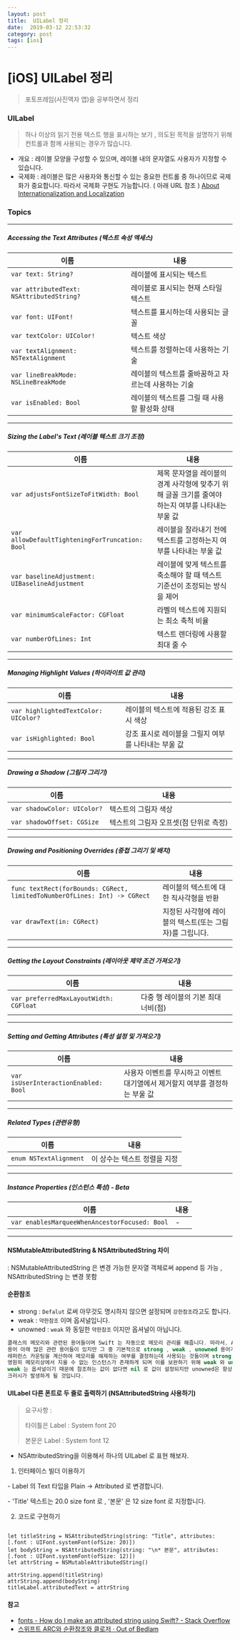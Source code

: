 ```yaml
---
layout: post
title:  UILabel 정리
date:  2019-03-12 22:53:32
category: post
tags: [ios]
---
```


# [iOS] UILabel 정리

> 포토프레임(사진액자 앱)을 공부하면서 정리

###  UILabel

> 하나 이상의 읽기 전용 텍스트 행을 표시하는 보기 , 의도된 목적을 설명하기 위해 컨트롤과 함께 사용되는 경우가 많습니다.

- 개요 : 레이블 모양을 구성할 수 있으며, 레이블 내의 문자열도 사용자가 지정할 수 있습니다.
- 국제화 : 레이블은 많은 사용자와 통신할 수 있는 중요한 컨트롤 중 하나이므로 국제화가 중요합니다. 따라서 국제화 구현도 가능합니다. ( 아래 URL 참조 ) [About Internationalization and Localization](https://developer.apple.com/library/archive/documentation/MacOSX/Conceptual/BPInternational/Introduction/Introduction.html#//apple_ref/doc/uid/10000171i)

### Topics

------

##### Accessing the Text Attributes (텍스트 속성 엑세스)

| 이름                                        | 내용                           |
| ----------------------------------------- | ---------------------------- |
| `var text: String?`                       | 레이블에 표시되는 텍스트                |
| `var attributedText: NSAttributedString?` | 레이블로 표시되는 현재 스타일 텍스트         |
| `var font: UIFont!`                       | 텍스트를 표시하는데 사용되는 글꼴           |
| `var textColor: UIColor!`                 | 텍스트 색상                       |
| `var textAlignment: NSTextAlignment`      | 텍스트를 정렬하는데 사용하는 기술           |
| `var lineBreakMode: NSLineBreakMode`      | 레이블의 텍스트를 줄바꿈하고 자르는데 사용하는 기술 |
| `var isEnabled: Bool`                     | 레이블의 텍스트를 그릴 때 사용할 활성화 상태    |

------

##### Sizing the Label's Text (레이블 텍스트 크기 조정)

| 이름                                              | 내용                                                       |
| ----------------------------------------------- | -------------------------------------------------------- |
| `var adjustsFontSizeToFitWidth: Bool`           | 제목 문자열을 레이블의 경계 사각형에 맞추기 위해 글꼴 크기를 줄여야 하는지 여부를 나타내는 부울 값 |
| `var allowDefaultTighteningForTruncation: Bool` | 레이블을 잘라내기 전에 텍스트를 고정하는지 여부를 나타내는 부울 값                    |
| `var baselineAdjustment: UIBaselineAdjustment`  | 레이블에 맞게 텍스트를 축소해야 할 때 텍스트 기준선이 조정되는 방식을 제어               |
| `var minimumScaleFactor: CGFloat`               | 라벨의 텍스트에 지원되는 최소 축척 비율                                   |
| `var numberOfLines: Int`                        | 텍스트 렌더링에 사용할 최대 줄 수                                      |

------

##### Managing Highlight Values (하이라이트 값 관리)

| 이름                                   | 내용                            |
| ------------------------------------ | ----------------------------- |
| `var highlightedTextColor: UIColor?` | 레이블의 텍스트에 적용된 강조 표시 색상        |
| `var isHighlighted: Bool`            | 강조 표시로 레이블을 그릴지 여부를 나타내는 부울 값 |

------

##### Drawing a Shadow (그림자 그리기)

| 이름                          | 내용                     |
| --------------------------- | ---------------------- |
| `var shadowColor: UIColor?` | 텍스트의 그림자 색상            |
| `var shadowOffset: CGSize`  | 텍스트의 그림자 오프셋(점 단위로 측정) |

------

##### Drawing and Positioning Overrides (중첩 그리기 및 배치)

| 이름                                                                        | 내용                               |
| ------------------------------------------------------------------------- | -------------------------------- |
| `func textRect(forBounds: CGRect, limitedToNumberOfLines: Int) -> CGRect` | 레이블의 텍스트에 대한 직사각형을 반환            |
| `var drawText(in: CGRect)`                                                | 지정된 사각형에 레이블의 텍스트(또는 그림자)를 그립니다. |

------

##### Getting the Layout Constraints (레이아웃 제약 조건 가져오기)

| 이름                                     | 내용                    |
| -------------------------------------- | --------------------- |
| `var preferredMaxLayoutWidth: CGFloat` | 다중 행 레이블의 기본 최대 너비(점) |

------

##### Setting and Getting Attributes (특성 설정 및 가져오기)

| 이름                                   | 내용                                         |
| ------------------------------------ | ------------------------------------------ |
| `var isUserInteractionEnabled: Bool` | 사용자 이벤트를 무시하고 이벤트 대기열에서 제거할지 여부를 결정하는 부울 값 |

------

##### Related Types (관련유형)

| 이름                     | 내용               |
| ---------------------- | ---------------- |
| `enum NSTextAlignment` | 이 상수는 텍스트 정렬을 지정 |

------

##### Instance Properties (인스턴스 특성) - Beta

| 이름                                            | 내용  |
| --------------------------------------------- | --- |
| `var enablesMarqueeWhenAncestorFocused: Bool` | -   |

------

#### NSMutableAttributedString & NSAttributedString 차이

: NSMutableAttributedString 은 변경 가능한 문자열 객체로써 append 등 가능 , NSAttributedString 는 변경 못함



#### 순환참조

- strong : `Defalut` 로써 아무것도 명시하지 않으면 설정되며 `강한참조`라고도 합니다.
- weak : `약한참조` 이며 옵셔널입니다.
- unowned : `weak` 와 동일한 `약한참조` 이지만 옵셔널이 아닙니다.

```swift
클래스의 메모리와 관련된 용어들이며 Swift 는 자동으로 메모리 관리를 해줍니다. 따라서, ARC(Automatic Reference Counting) 라는 
용어 아래 많은 관련 용어들이 있지만 그 중 기본적으로 strong , weak , unowned 용어가 있습니다.
레퍼런스 카운팅을 계산하여 메모리를 해제하는 여부를 결정하는데 사용되는 것들이며 strong 을 잘못쓰게 되면
영원히 메모리상에서 지울 수 없는 인스턴스가 존재하게 되며 이를 보완하기 위해 weak 와 unowned 을 사용합니다.
weak 는 옵셔널이기 때문에 참조하는 값이 없다면 nil 로 값이 설정되지만 unowned은 항상 값이 있다는 것을 전제로 하기 때문에 참조값이 없는 경우에는 
크러시가 발생하게 될 것입니다.
```



#### UILabel 다른 폰트로 두 줄로 출력하기 (NSAttributedString 사용하기)

> 요구사항 : 
>
> 타이틀은 Label : System font 20
>
> 본문은 Label : System font 12

* NSAttributedString을 이용해서 하나의 UILabel 로 표현 해보자.

1. 인터페이스 빌더 이용하기

\- Label 의 Text 타입을 Plain -> Attributed 로 변경합니다.

  \- 'Title' 텍스트는 20.0 size font 로 ,  '본문' 은 12 size font 로 지정합니다. 



2. 코드로 구현하기

<pre><code class="swift">
let titleString = NSAttributedString(string: "Title", attributes: [.font : UIFont.systemFont(ofSize: 20)]) 
let bodyString = NSAttributedString(string: "\n* 본문", attributes: [.font : UIFont.systemFont(ofSize: 12)]) 
let attrString = NSMutableAttributedString() 

attrString.append(titleString) 
attrString.append(bodyString) 
titleLabel.attributedText = attrString
</code></pre>



#### 참고

- [fonts - How do I make an attributed string using Swift? - Stack Overflow](https://stackoverflow.com/questions/24666515/how-do-i-make-an-attributed-string-using-swift)
- [스위프트 ARC와 순환참조와 클로저 · Out of Bedlam](https://outofbedlam.github.io/swift/2016/01/31/Swift-ARC-Closure-weakself/)



